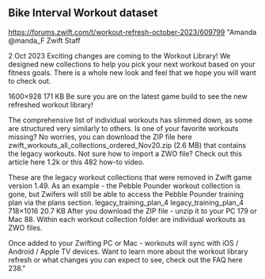 ## Bike Interval Workout dataset

https://forums.zwift.com/t/workout-refresh-october-2023/609799
"Amanda
@manda_F
Zwift Staff

2
Oct 2023
Exciting changes are coming to the Workout Library! We designed new collections to help you pick your next workout based on your fitness goals. There is a whole new look and feel that we hope you will want to check out.

1600×928 171 KB
Be sure you are on the latest game build to see the new refreshed workout library!

The comprehensive list of individual workouts has slimmed down, as some are structured very similarly to others. Is one of your favorite workouts missing? No worries, you can download the ZIP file here
zwift_workouts_all_collections_ordered_Nov20.zip (2.6 MB)
that contains the legacy workouts. Not sure how to import a ZWO file? Check out this article here 1.2k or this 482 how-to video.

These are the legacy workout collections that were removed in Zwift game version 1.49. As an example - the Pebble Pounder workout collection is gone, but Zwifers will still be able to access the Pebble Pounder training plan via the plans section.
legacy_training_plan_4
legacy_training_plan_4
718×1016 20.7 KB
After you download the ZIP file - unzip it to your PC 179 or Mac 88.
Within each workout collection folder are individual workouts as ZWO files.

Once added to your Zwifting PC or Mac - workouts will sync with iOS / Android / Apple TV devices.
Want to learn more about the workout library refresh or what changes you can expect to see, check out the FAQ here 238."
